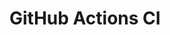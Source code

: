 # GitHub Actions CI












































































































































































































